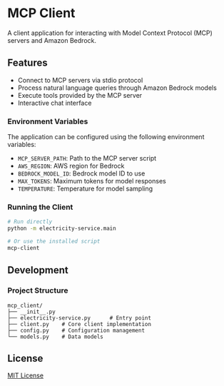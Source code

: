 # MCP Client

A client application for interacting with Model Context Protocol (MCP) servers and Amazon Bedrock.

## Features

- Connect to MCP servers via stdio protocol
- Process natural language queries through Amazon Bedrock models
- Execute tools provided by the MCP server
- Interactive chat interface

### Environment Variables

The application can be configured using the following environment variables:

- `MCP_SERVER_PATH`: Path to the MCP server script
- `AWS_REGION`: AWS region for Bedrock
- `BEDROCK_MODEL_ID`: Bedrock model ID to use
- `MAX_TOKENS`: Maximum tokens for model responses
- `TEMPERATURE`: Temperature for model sampling

### Running the Client

```bash
# Run directly
python -m electricity-service.main

# Or use the installed script
mcp-client
```

## Development

### Project Structure

```
mcp_client/
├── __init__.py
├── electricity-service.py      # Entry point
├── client.py    # Core client implementation
├── config.py    # Configuration management
└── models.py    # Data models
```

## License

[MIT License](LICENSE)